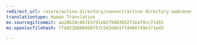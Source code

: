 ```yaml
---
redirect_url: /azure/active-directory/connect/active-directory-aadconnectsync-configure-filtering
translationtype: Human Translation
ms.sourcegitcommit: aa20b20c86763791eb579883b5273ea79cc714b5
ms.openlocfilehash: 7fe822b886956f57c5d3ebb1f74466749e371ed3

---
```




<!--HONumber=Feb17_HO3-->



